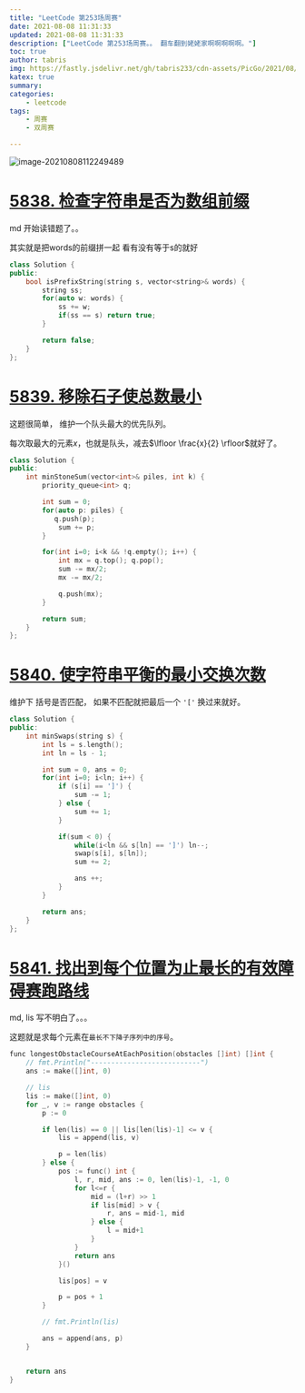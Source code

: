 ```yaml
---
title: "LeetCode 第253场周赛"
date: 2021-08-08 11:31:33
updated: 2021-08-08 11:31:33
description: ["LeetCode 第253场周赛。。 翻车翻到姥姥家啊啊啊啊啊。"]
toc: true
author: tabris
img: https://fastly.jsdelivr.net/gh/tabris233/cdn-assets/PicGo/2021/08/08/20210808112249.png
katex: true
summary:
categories:
    - leetcode
tags:
    - 周赛
    - 双周赛

---
```


![image-20210808112249489](https://fastly.jsdelivr.net/gh/tabris233/cdn-assets/PicGo/2021/08/08/20210808112249.png)

# [5838. 检查字符串是否为数组前缀](https://leetcode-cn.com/contest/weekly-contest-253/problems/check-if-string-is-a-prefix-of-array/)

md 开始读错题了。。

其实就是把words的前缀拼一起 看有没有等于s的就好

```cpp
class Solution {
public:
    bool isPrefixString(string s, vector<string>& words) {
        string ss;
        for(auto w: words) {
            ss += w;
            if(ss == s) return true;
        }

        return false;
    }
};
```



# [5839. 移除石子使总数最小](https://leetcode-cn.com/contest/weekly-contest-253/problems/remove-stones-to-minimize-the-total/)

这题很简单， 维护一个队头最大的优先队列。

每次取最大的元素$x$，也就是队头，减去$\lfloor  \frac{x}{2} \rfloor$就好了。

```cpp
class Solution {
public:
    int minStoneSum(vector<int>& piles, int k) {
        priority_queue<int> q;

        int sum = 0;
        for(auto p: piles) {
           q.push(p);
            sum += p;
        }

        for(int i=0; i<k && !q.empty(); i++) {
            int mx = q.top(); q.pop();
            sum -= mx/2;
            mx -= mx/2;

            q.push(mx);
        }

        return sum;
    }
};
```



# [5840. 使字符串平衡的最小交换次数](https://leetcode-cn.com/contest/weekly-contest-253/problems/minimum-number-of-swaps-to-make-the-string-balanced/)

维护下 括号是否匹配， 如果不匹配就把最后一个 `'['` 换过来就好。

```cpp
class Solution {
public:
    int minSwaps(string s) {
        int ls = s.length();
        int ln = ls - 1;

        int sum = 0, ans = 0;
        for(int i=0; i<ln; i++) {
            if (s[i] == ']') {
                sum -= 1;
            } else {
                sum += 1;
            }

            if(sum < 0) {
                while(i<ln && s[ln] == ']') ln--;
                swap(s[i], s[ln]);
                sum += 2;

                ans ++;
            }
        }

        return ans;
    }
};
```

# [5841. 找出到每个位置为止最长的有效障碍赛跑路线](https://leetcode-cn.com/contest/weekly-contest-253/problems/find-the-longest-valid-obstacle-course-at-each-position/)

md, lis 写不明白了。。。

这题就是求每个元素在`最长不下降子序列中的序号`。

```cpp
func longestObstacleCourseAtEachPosition(obstacles []int) []int {
    // fmt.Println("---------------------------")
    ans := make([]int, 0)

    // lis
    lis := make([]int, 0)
    for _, v := range obstacles {
        p := 0

        if len(lis) == 0 || lis[len(lis)-1] <= v {
            lis = append(lis, v)

            p = len(lis)
        } else {
            pos := func() int {
                l, r, mid, ans := 0, len(lis)-1, -1, 0
                for l<=r {
                    mid = (l+r) >> 1
                    if lis[mid] > v {
                        r, ans = mid-1, mid
                    } else {
                        l = mid+1
                    }
                }
                return ans
            }()

            lis[pos] = v

            p = pos + 1
        }

        // fmt.Println(lis)

        ans = append(ans, p)
    }


    return ans
}
```
